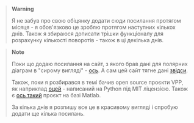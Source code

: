 > **Warning**
> 
> Я не забув про свою обіцянку додати сюди посилання протягом місяця - я обов'язково це зроблю протягом наступних кількох днів.
Також я збираюся дописати трішки функціоналу для розрахунку кількості поворотів - також в ці декілька днів.

> **Note**
> 
> Поки що додаю посилання на сайт, з якого брав дані для полярних діаграм в "сирому вигляді" - [ось](https://jieter.github.io/orc-data/site/).
> А сам цей сайт тягне дані [звідси](https://orc.org/index.asp?id=44).
> 
> Також, поки я розбирався в темі бачив open source проєкти VPP, як наприклад [оцей](https://github.com/marinlauber/Python-VPP) - написаний на Python під MIT ліцензією.
> Також є [ось такий](https://github.com/jgrazian/vpp) проєкт на базі Matlab.
> 
> За кілька днів я розпишу все це в красивому вигляді і спробую додати ще кілька посилань.